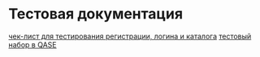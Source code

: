 # Тестовая документация
[чек-лист для тестирования регистрации, логина и каталога](https://docs.google.com/spreadsheets/d/1MMd5GEdvmkRxya7BjsjIUsBjFpt1YzhxiPBCtAGlufo/edit#gid=0)
[тестовый набор в QASE](https://app.qase.io/project/G7?suite=73)
